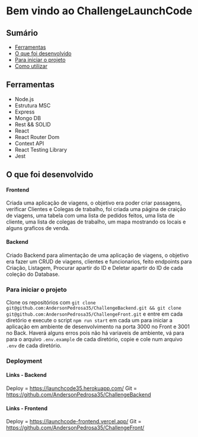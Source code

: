 # Bem vindo ao ChallengeLaunchCode

## Sumário
- [Ferramentas](#ferramentas)
- [O que foi desenvolvido](#o-que-foi-desenvolvido)
- [Para iniciar o projeto](#para-iniciar-o-projeto)
- [Como utilizar](#como-utilizar)


## Ferramentas
  - Node.js
  - Estrutura MSC
  - Express
  - Mongo DB
  - Rest && SOLID
  - React
  - React Router Dom
  - Context API
  - React Testing Library
  - Jest

## O que foi desenvolvido 

  #### Frontend
 Criada uma aplicação de viagens, o objetivo era poder criar passagens, verificar Clientes e Colegas de trabalho, foi criada uma 
  página de craição de viagens, uma tabela com uma lista de pedidos feitos, uma lista de cliente, uma lista de colegas de trabalho, 
  um mapa mostrando os locais e alguns graficos de venda.
  #### Backend
Criado Backend para alimentação de uma aplicação de viagens, o objetivo era fazer um CRUD de viagens, clientes e funcionarios,
 feito endpoints para Criação, Listagem, Procurar apartir do ID e Deletar apartir do ID de cada coleção do Database.
 
### Para iniciar o projeto
 Clone os repositórios com `git clone git@github.com:AndersonPedrosa35/ChallengeBackend.git && git clone git@github.com:AndersonPedrosa35/ChallengeFront.git` e entre em cada diretório e execute o script `npm run start` em cada um para iniciar a aplicação em ambiente de desenvolvimento na porta 3000 no Front e 3001 no Back.
 Haverá alguns erros pois não há variaveis de ambiente, vá para para o arquivo `.env.example` de cada diretório, copie e cole num arquivo `.env` de cada diretório.
 
### Deployment
  #### Links - Backend
  Deploy = https://launchcode35.herokuapp.com/
  Git = https://github.com/AndersonPedrosa35/ChallengeBackend
  #### Links - Frontend
  Deploy = https://launchcode-frontend.vercel.app/
  Git = https://github.com/AndersonPedrosa35/ChallengeFront/


